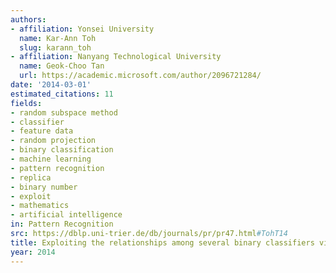 ```yaml
---
authors:
- affiliation: Yonsei University
  name: Kar-Ann Toh
  slug: karann_toh
- affiliation: Nanyang Technological University
  name: Geok-Choo Tan
  url: https://academic.microsoft.com/author/2096721284/
date: '2014-03-01'
estimated_citations: 11
fields:
- random subspace method
- classifier
- feature data
- random projection
- binary classification
- machine learning
- pattern recognition
- replica
- binary number
- exploit
- mathematics
- artificial intelligence
in: Pattern Recognition
src: https://dblp.uni-trier.de/db/journals/pr/pr47.html#TohT14
title: Exploiting the relationships among several binary classifiers via data transformation
year: 2014
---
```

